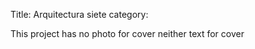 Title: Arquitectura siete
category: 



This project has no photo for cover neither text for cover

